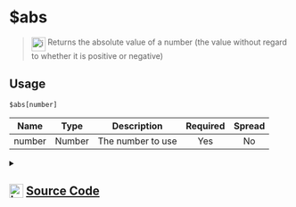 # $abs
> <img align="top" src="https://upload.wikimedia.org/wikipedia/commons/thumb/e/e4/Infobox_info_icon.svg/160px-Infobox_info_icon.svg.png?20150409153300" alt="image" width="25" height="auto"> Returns the absolute value of a number (the value without regard to whether it is positive or negative)
## Usage
```
$abs[number]
```
| Name | Type | Description | Required | Spread
| :---: | :---: | :---: | :---: | :---: |
number | Number | The number to use | Yes | No
<details>
<summary>
    
## <img align="top" src="https://cdn4.iconfinder.com/data/icons/iconsimple-logotypes/512/github-512.png" alt="image" width="25" height="auto">  [Source Code](https://github.com/tryforge/ForgeScript-V2/blob/main/src/native/abs.ts)
    
</summary>
    
```ts
import { ArgType, NativeFunction, Return } from "../structures"

export default new NativeFunction({
    name: "$abs",
    version: "1.0.1",
    description: "Returns the absolute value of a number (the value without regard to whether it is positive or negative)",
    brackets: true,
    unwrap: true,
    args: [
        {
            name: "number",
            description: "The number to use",
            rest: false,
            type: ArgType.Number,
            required: true
        }
    ],
    execute(ctx, [ n ]) {
        return Return.success(Math.abs(n))
    },
})
```
    
</details>